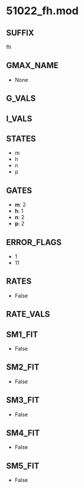 # 51022_fh.mod

## SUFFIX

fh

## GMAX_NAME

- None

## G_VALS


## I_VALS


## STATES

- m
- h
- n
- p

## GATES

- **m**: 2
- **h**: 1
- **n**: 2
- **p**: 2

## ERROR_FLAGS

- 1
- 11

## RATES

- False

## RATE_VALS


## SM1_FIT

- False

## SM2_FIT

- False

## SM3_FIT

- False

## SM4_FIT

- False

## SM5_FIT

- False

